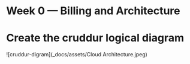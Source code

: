 # Week 0 — Billing and Architecture


# Create the cruddur logical diagram
![cruddur-digram](_docs/assets/Cloud Architecture.jpeg)
